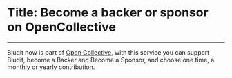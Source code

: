 # Title: Become a backer or sponsor on OpenCollective
<!-- Date: 2018-01-17 22:00:00 -->
---
Bludit now is part of [Open Collective](https://opencollective.com/bludit), with this service you can support Bludit, become a Backer and Become a Sponsor, and choose one time, a monthly or yearly contribution.